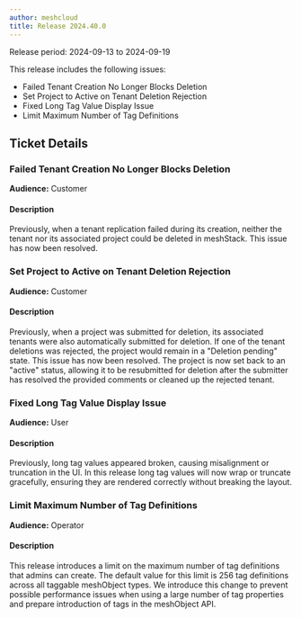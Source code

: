```yaml
---
author: meshcloud
title: Release 2024.40.0
---
```


Release period: 2024-09-13 to 2024-09-19

This release includes the following issues:
* Failed Tenant Creation No Longer Blocks Deletion
* Set Project to Active on Tenant Deletion Rejection
* Fixed Long Tag Value Display Issue
* Limit Maximum Number of Tag Definitions
<!--truncate-->

## Ticket Details
### Failed Tenant Creation No Longer Blocks Deletion
**Audience:** Customer<br>

#### Description
Previously, when a tenant replication failed during its creation, neither the tenant nor its associated project could be deleted in meshStack. This issue has now been resolved.

### Set Project to Active on Tenant Deletion Rejection
**Audience:** Customer<br>

#### Description
Previously, when a project was submitted for deletion, its associated tenants were also automatically submitted for deletion. If one of the tenant deletions was rejected, the project would remain in a "Deletion pending" state. This issue has now been resolved. The project is now set back to an "active" status, allowing it to be resubmitted for deletion after the submitter has resolved the provided comments or cleaned up the rejected tenant.

### Fixed Long Tag Value Display Issue
**Audience:** User<br>

#### Description
Previously, long tag values appeared broken, causing misalignment or truncation in the UI. In this release long tag values 
will now wrap or truncate gracefully, ensuring they are rendered correctly without breaking the layout.

### Limit Maximum Number of Tag Definitions
**Audience:** Operator<br>

#### Description
This release introduces a limit on the maximum number of tag definitions that admins can create.
The default value for this limit is 256 tag definitions across all taggable meshObject types. 
We introduce this change to prevent possible performance issues when using a large number of tag
properties and prepare introduction of tags in the meshObject API.

